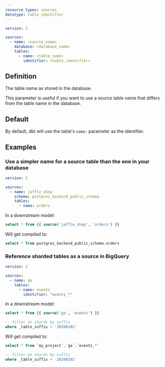 ```yaml
---
resource_types: sources
datatype: table_identifier
---
```


<File name='models/<filename>.yml'>

```yml
version: 2

sources:
  - name: <source_name>
    database: <database_name>
    tables:
      - name: <table_name>
        identifier: <table_identifier>

```

</File>

## Definition
The table name as stored in the database.

This parameter is useful if you want to use a source table name that differs from the table name in the database.

## Default
By default, dbt will use the table's `name:` parameter as the identifier.

## Examples
### Use a simpler name for a source table than the one in your database

<File name='models/<filename>.yml'>

```yml
version: 2

sources:
  - name: jaffle_shop
    schema: postgres_backend_public_schema
    tables:
      - name: orders

```

</File>


In a downstream model:
```sql
select * from {{ source('jaffle_shop', 'orders') }}
```

Will get compiled to:
```sql
select * from postgres_backend_public_schema.orders
```

### Reference sharded tables as a source in BigQuery

<File name='models/<filename>.yml'>

```yml
version: 2

sources:
  - name: ga
    tables:
      - name: events    
        identifier: "events_*"

```

</File>


In a downstream model:
```sql
select * from {{ source('ga', 'events') }}

-- filter on shards by suffix
where _table_suffix > '20200101'
```

Will get compiled to:
```sql
select * from `my_project`.`ga`.`events_*`

-- filter on shards by suffix
where _table_suffix > '20200101'
```
